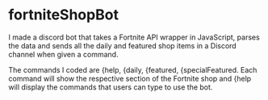 # fortniteShopBot
I made a discord bot that takes a Fortnite API wrapper in JavaScript, parses the data and sends all the daily and featured shop items in a Discord channel when given a command.

The commands I coded are {help, {daily, {featured, {specialFeatured.
Each command will show the respective section of the Fortnite shop and {help will display the commands that users can type to use the bot.
